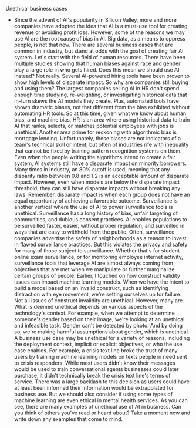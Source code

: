 Unethical business cases
- Since the advent of AI's popularity in Silicon Valley, more and more companies have adopted the idea that AI is a must-use tool for creating revenue or avoiding profit loss. However, some of the reasons we may use AI are the root cause of bias in AI. Big data, as a means to oppress people, is not that new. There are several business cases that are common in industry, but stand at odds with the goal of creating fair AI system. Let's start with the field of human resources. There have been multiple studies showing that human biases against race and gender play a large role in who gets hired. Does this mean we should use AI instead? Not really. Several AI-powered hiring tools have been proven to show high levels of disparate impact. So why are companies still buying and using them? The largest companies selling AI in HR don't spend enough time studying, re-weighting, or investigating historical data that in-turn skews the AI models they create. Plus, automated tools have shown dramatic biases, not that different from the bias exhibited without automating HR tools. So at this time, given what we know about human bias, and machine bias, HR is an area where using historical data to train AI that ranks, selects, or matches potential employees with jobs is unethical. Another area prime for reckoning with algorithmic bias is mortgage lending. Unfortunately, these biases are not indicators of a team's technical skill or intent, but often of industries rife with inequality that cannot be fixed by training pattern recognition systems on them. Even when the people writing the algorithms intend to create a fair system, AI systems still have a disparate impact on minority borrowers. Many times in industry, an 80% cutoff is used, meaning that any disparity ratio between 0.8 and 1.2 is an acceptable amount of disparate impact. However, even when models are below the disparate impact threshold, they can still have disparate impacts without breaking any laws. Remember, disparate impact is when each group does not have an equal opportunity of achieving a favorable outcome. Surveillance is another vertical where the use of AI to power surveillance tools is unethical. Surveillance has a long history of bias, unfair targeting of communities, and dubious consent practices. AI enables populations to be surveilled faster, easier, without proper regulation, and surveilled in ways that are easy to withhold from the public. Often, surveillance companies advertise the safety of neighborhoods as a reason to invest in flawed surveillance practices. But this violates the privacy and safety for many of those subject to surveillance. Whether that's for student online exam surveillance, or for monitoring employee internet activity, surveillance tools that leverage AI are almost always coming from objectives that are met when we manipulate or further marginalize certain groups of people. Earlier, I touched on how construct validity issues can impact machine learning models. When we have the intent to build a model based on an invalid construct, such as identifying distraction with eye movement, we're setting ourselves up for failure. Not all issues of construct invalidity are unethical. However, many are. What is deemed unethical depends on various aspects of the technology's context. For example, when we attempt to determine someone's gender based on their image, we're looking at an unethical and infeasible task. Gender can't be detected by photo. And by doing so, we're making harmful assumptions about gender, which is unethical. A business use case may be unethical for a variety of reasons, including the deployment context, implicit or explicit objectives, or who the use case enables. For example, a crisis text line broke the trust of many users by training machine learning models on texts people in need sent to crisis responders. While most users didn't know their messages would be used to train conversational agents businesses could later purchase, it didn't technically break the crisis text line's terms of service. There was a large backlash to this decision as users could have at least been informed their information would be extrapolated for business use. But we should also consider if using some types of machine learning are even ethical in mental health services. As you can see, there are many examples of unethical use of AI in business. Can you think of others you've read or heard about? Take a moment now and write down any examples that come to mind.